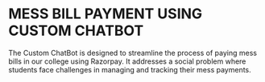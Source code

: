# MESS BILL PAYMENT USING CUSTOM CHATBOT

The Custom ChatBot is designed to streamline the process of paying mess bills in our college using Razorpay. It addresses a social problem where students face challenges in managing and tracking their mess payments.
